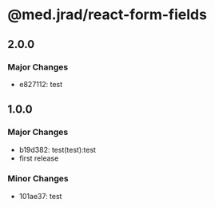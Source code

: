 # @med.jrad/react-form-fields

## 2.0.0

### Major Changes

- e827112: test

## 1.0.0

### Major Changes

- b19d382: test(test):test
- first release

### Minor Changes

- 101ae37: test
